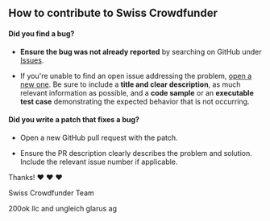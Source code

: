 ## How to contribute to Swiss Crowdfunder

#### **Did you find a bug?**

* **Ensure the bug was not already reported** by searching on GitHub
  under [Issues](https://github.com/200ok-ungleich/swiss-crowdfunder/issues).

* If you're unable to find an open issue addressing the problem,
  [open a new one](https://github.com/200ok-ungleich/swiss-crowdfunder/issues/new).
  Be sure to include a **title and clear description**, as much
  relevant information as possible, and a **code sample** or an
  **executable test case** demonstrating the expected behavior that is
  not occurring.


#### **Did you write a patch that fixes a bug?**

* Open a new GitHub pull request with the patch.

* Ensure the PR description clearly describes the problem and solution. Include the relevant issue number if applicable.

Thanks! :heart: :heart: :heart:

Swiss Crowdfunder Team

200ok llc and ungleich glarus ag
